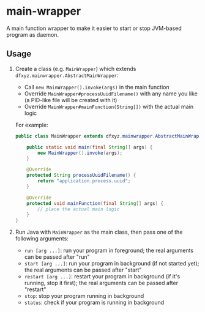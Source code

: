 main-wrapper
================================================================================
A main function wrapper to make it easier to start or stop JVM-based program
as daemon.

Usage
--------------------------------------------------------------------------------
1. Create a class (e.g. `MainWrapper`) which extends 
`dfxyz.mainwrapper.AbstractMainWrapper`:
    * Call `new MainWrapper().invoke(args)` in the main function
    * Override `MainWrapper#processUuidFilename()` with any name you like
    (a PID-like file will be created with it)
    * Override `MainWrapper#mainFunction(String[])` with the actual main logic

    For example:
    ```java
    public class MainWrapper extends dfxyz.mainwrapper.AbstractMainWrapper {
    
        public static void main(final String[] args) {
            new MainWrapper().invoke(args);
        }
    
        @Override
        protected String processUuidFilename() {
            return "application.process.uuid";
        }
    
        @Override
        protected void mainFunction(final String[] args) {
            // place the actual main logic
        }
    }
    ```
2. Run Java with `MainWrapper` as the main class, then pass one of 
the following arguments:
    * `run [arg ...]`: run your program in foreground; the real arguments
    can be passed after "run"
    * `start [arg ...]`: run your program in background (if not started yet);
    the real arguments can be passed after "start"
    * `restart [arg ...]`: restart your program in background (if it's running,
    stop it first); the real arguments can be passed after "restart"
    * `stop`: stop your program running in background
    * `status`: check if your program is running in background
